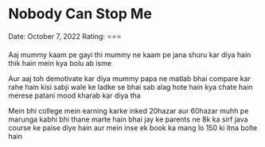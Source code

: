 # Nobody Can Stop Me

Date: October 7, 2022
Rating: ⭐⭐⭐

Aaj mummy kaam pe gayi thi mummy ne kaam pe jana shuru kar diya hain thik hain mein kya bolu ab isme

Aur aaj toh demotivate kar diya mummy papa ne matlab bhai compare kar rahe hain kisi sabji wale ke ladke se bhai sab alag hote hain kya chate hain merese patani mood kharab kar diya tha

Mein bhi college mein earning karke inked 20hazar aur 60hazar muhh pe marunga kabhi bhi thane marte hain bhai jay ke parents ne 8k ka sirf java course ke paise diye hain aur mein inse ek book ka mang lo 150 ki itna bolte hain